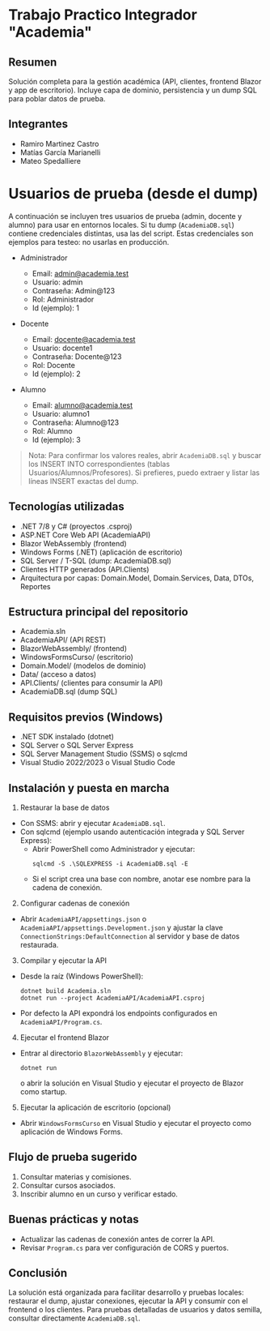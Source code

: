 # Trabajo Practico Integrador "Academia"

## Resumen
Solución completa para la gestión académica (API, clientes, frontend Blazor y app de escritorio). Incluye capa de dominio, persistencia y un dump SQL para poblar datos de prueba.

## Integrantes
- Ramiro Martinez Castro  
- Matías García Marianelli  
- Mateo Spedalliere


# Usuarios de prueba (desde el dump)

A continuación se incluyen tres usuarios de prueba (admin, docente y alumno) para usar en entornos locales. Si tu dump (`AcademiaDB.sql`) contiene credenciales distintas, usa las del script. Estas credenciales son ejemplos para testeo: no usarlas en producción.

- Administrador
  - Email: admin@academia.test
  - Usuario: admin
  - Contraseña: Admin@123
  - Rol: Administrador
  - Id (ejemplo): 1

- Docente
  - Email: docente@academia.test
  - Usuario: docente1
  - Contraseña: Docente@123
  - Rol: Docente
  - Id (ejemplo): 2

- Alumno
  - Email: alumno@academia.test
  - Usuario: alumno1
  - Contraseña: Alumno@123
  - Rol: Alumno
  - Id (ejemplo): 3

> Nota: Para confirmar los valores reales, abrir `AcademiaDB.sql` y buscar los INSERT INTO correspondientes (tablas Usuarios/Alumnos/Profesores). Si prefieres, puedo extraer y listar las líneas INSERT exactas del dump.

## Tecnologías utilizadas
- .NET 7/8 y C# (proyectos .csproj)
- ASP.NET Core Web API (AcademiaAPI)
- Blazor WebAssembly (frontend)
- Windows Forms (.NET) (aplicación de escritorio)
- SQL Server / T-SQL (dump: AcademiaDB.sql)
- Clientes HTTP generados (API.Clients)
- Arquitectura por capas: Domain.Model, Domain.Services, Data, DTOs, Reportes

## Estructura principal del repositorio
- Academia.sln
- AcademiaAPI/ (API REST)
- BlazorWebAssembly/ (frontend)
- WindowsFormsCurso/ (escritorio)
- Domain.Model/ (modelos de dominio)
- Data/ (acceso a datos)
- API.Clients/ (clientes para consumir la API)
- AcademiaDB.sql (dump SQL)

## Requisitos previos (Windows)
- .NET SDK instalado (dotnet)  
- SQL Server o SQL Server Express  
- SQL Server Management Studio (SSMS) o sqlcmd  
- Visual Studio 2022/2023 o Visual Studio Code

## Instalación y puesta en marcha

1) Restaurar la base de datos
- Con SSMS: abrir y ejecutar `AcademiaDB.sql`.
- Con sqlcmd (ejemplo usando autenticación integrada y SQL Server Express):
  - Abrir PowerShell como Administrador y ejecutar:
    ```
    sqlcmd -S .\SQLEXPRESS -i AcademiaDB.sql -E
    ```
  - Si el script crea una base con nombre, anotar ese nombre para la cadena de conexión.

2) Configurar cadenas de conexión
- Abrir `AcademiaAPI/appsettings.json` o `AcademiaAPI/appsettings.Development.json` y ajustar la clave `ConnectionStrings:DefaultConnection` al servidor y base de datos restaurada.

3) Compilar y ejecutar la API
- Desde la raíz (Windows PowerShell):
  ```
  dotnet build Academia.sln
  dotnet run --project AcademiaAPI/AcademiaAPI.csproj
  ```
- Por defecto la API expondrá los endpoints configurados en `AcademiaAPI/Program.cs`.

4) Ejecutar el frontend Blazor
- Entrar al directorio `BlazorWebAssembly` y ejecutar:
  ```
  dotnet run
  ```
  o abrir la solución en Visual Studio y ejecutar el proyecto de Blazor como startup.

5) Ejecutar la aplicación de escritorio (opcional)
- Abrir `WindowsFormsCurso` en Visual Studio y ejecutar el proyecto como aplicación de Windows Forms.

## Flujo de prueba sugerido
  1. Consultar materias y comisiones.
  2. Consultar cursos asociados.
  3. Inscribir alumno en un curso y verificar estado.

## Buenas prácticas y notas
- Actualizar las cadenas de conexión antes de correr la API.
- Revisar `Program.cs` para ver configuración de CORS y puertos.

## Conclusión
La solución está organizada para facilitar desarrollo y pruebas locales: restaurar el dump, ajustar conexiones, ejecutar la API y consumir con el frontend o los clientes. Para pruebas detalladas de usuarios y datos semilla, consultar directamente `AcademiaDB.sql`.
